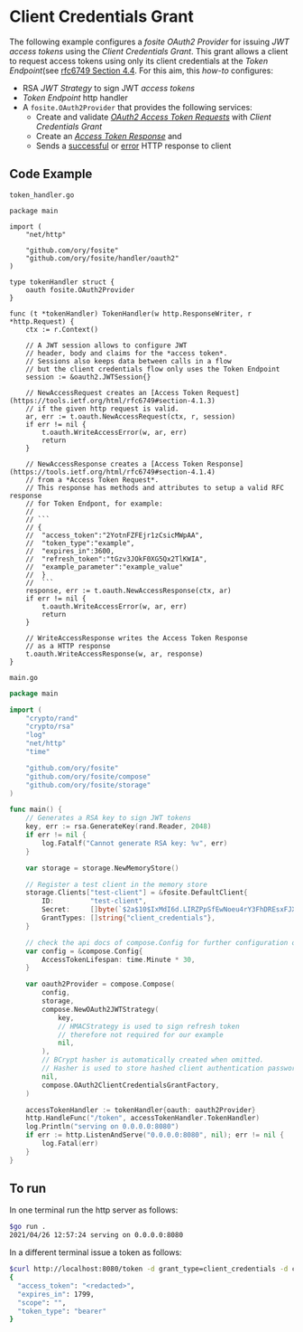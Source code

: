 # Client Credentials Grant

The following example configures a _fosite_ _OAuth2 Provider_ for issuing _JWT_
_access tokens_ using the _Client Credentials Grant_. This grant allows a client
to request access tokens using only its client credentials at the _Token
Endpoint_(see
[rfc6749 Section 4.4](https://tools.ietf.org/html/rfc6749#section-4.4). For this
aim, this _how-to_ configures:

- RSA _JWT Strategy_ to sign JWT _access tokens_
- _Token Endpoint_ http handler
- A `fosite.OAuth2Provider` that provides the following services:
  - Create and validate
    [_OAuth2 Access Token Requests_](https://tools.ietf.org/html/rfc6749#section-4.1.3)
    with _Client Credentials Grant_
  - Create an
    [_Access Token Response_](https://tools.ietf.org/html/rfc6749#section-4.1.4)
    and
  - Sends a [successful](https://tools.ietf.org/html/rfc6749#section-5.1) or
    [error](https://tools.ietf.org/html/rfc6749#section-5.2) HTTP response to
    client

## Code Example

`token_handler.go`

````golang
package main

import (
	"net/http"

	"github.com/ory/fosite"
	"github.com/ory/fosite/handler/oauth2"
)

type tokenHandler struct {
	oauth fosite.OAuth2Provider
}

func (t *tokenHandler) TokenHandler(w http.ResponseWriter, r *http.Request) {
	ctx := r.Context()

	// A JWT session allows to configure JWT
	// header, body and claims for the *access token*.
	// Sessions also keeps data between calls in a flow
	// but the client credentials flow only uses the Token Endpoint
	session := &oauth2.JWTSession{}

	// NewAccessRequest creates an [Access Token Request](https://tools.ietf.org/html/rfc6749#section-4.1.3)
	// if the given http request is valid.
	ar, err := t.oauth.NewAccessRequest(ctx, r, session)
	if err != nil {
		t.oauth.WriteAccessError(w, ar, err)
		return
	}

	// NewAccessResponse creates a [Access Token Response](https://tools.ietf.org/html/rfc6749#section-4.1.4)
	// from a *Access Token Request*.
	// This response has methods and attributes to setup a valid RFC response
	// for Token Endpont, for example:
	//
	// ```
	// {
	//	"access_token":"2YotnFZFEjr1zCsicMWpAA",
	//	"token_type":"example",
	//	"expires_in":3600,
	//	"refresh_token":"tGzv3JOkF0XG5Qx2TlKWIA",
	//	"example_parameter":"example_value"
	//  }
	//  ```
	response, err := t.oauth.NewAccessResponse(ctx, ar)
	if err != nil {
		t.oauth.WriteAccessError(w, ar, err)
		return
	}

	// WriteAccessResponse writes the Access Token Response
	// as a HTTP response
	t.oauth.WriteAccessResponse(w, ar, response)
}

````

`main.go`

```go
package main

import (
	"crypto/rand"
	"crypto/rsa"
	"log"
	"net/http"
	"time"

	"github.com/ory/fosite"
	"github.com/ory/fosite/compose"
	"github.com/ory/fosite/storage"
)

func main() {
	// Generates a RSA key to sign JWT tokens
	key, err := rsa.GenerateKey(rand.Reader, 2048)
	if err != nil {
		log.Fatalf("Cannot generate RSA key: %v", err)
	}

	var storage = storage.NewMemoryStore()

	// Register a test client in the memory store
	storage.Clients["test-client"] = &fosite.DefaultClient{
		ID:         "test-client",
		Secret:     []byte(`$2a$10$IxMdI6d.LIRZPpSfEwNoeu4rY3FhDREsxFJXikcgdRRAStxUlsuEO`), // = "foobar"
		GrantTypes: []string{"client_credentials"},
	}

	// check the api docs of compose.Config for further configuration options
	var config = &compose.Config{
		AccessTokenLifespan: time.Minute * 30,
	}

	var oauth2Provider = compose.Compose(
		config,
		storage,
		compose.NewOAuth2JWTStrategy(
			key,
			// HMACStrategy is used to sign refresh token
			// therefore not required for our example
			nil,
		),
		// BCrypt hasher is automatically created when omitted.
		// Hasher is used to store hashed client authentication passwords.
		nil,
		compose.OAuth2ClientCredentialsGrantFactory,
	)

	accessTokenHandler := tokenHandler{oauth: oauth2Provider}
	http.HandleFunc("/token", accessTokenHandler.TokenHandler)
	log.Println("serving on 0.0.0.0:8080")
	if err := http.ListenAndServe("0.0.0.0:8080", nil); err != nil {
		log.Fatal(err)
	}
}

```

## To run

In one terminal run the http server as follows:

```bash
$go run .
2021/04/26 12:57:24 serving on 0.0.0.0:8080
```

In a different terminal issue a token as follows:

```bash
$curl http://localhost:8080/token -d grant_type=client_credentials -d client_id=test-client -d client_secret=foobar
{
  "access_token": "<redacted>",
  "expires_in": 1799,
  "scope": "",
  "token_type": "bearer"
}
```
